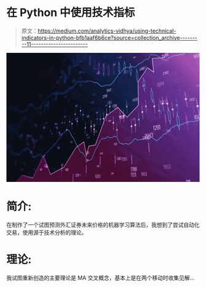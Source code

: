 # 在 Python 中使用技术指标

> 原文：<https://medium.com/analytics-vidhya/using-technical-indicators-in-python-bfb1aaf6b6ce?source=collection_archive---------11----------------------->

![](img/fbf727cb208abb1e3375440f39a2288d.png)

# 简介:

在制作了一个试图预测外汇证券未来价格的机器学习算法后，我想到了尝试自动化交易，使用源于技术分析的理论。

# **理论:**

我试图重新创造的主要理论是 MA 交叉概念，基本上是在两个移动时收集见解…